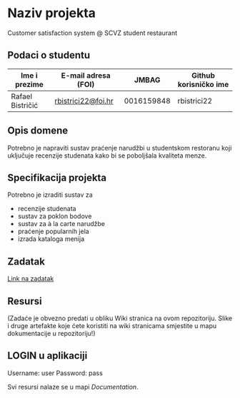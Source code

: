 # Naziv projekta
Customer satisfaction system @ SCVZ student restaurant

## Podaci o studentu
Ime i prezime | E-mail adresa (FOI) | JMBAG | Github korisničko ime
------------  | ------------------- | ----- | ---------------------
Rafael Bistričić | rbistrici22@foi.hr | 0016159848  | rbistrici22


## Opis domene
Potrebno je napraviti sustav praćenje narudžbi u studentskom restoranu koji uključuje recenzije studenata kako bi se poboljšala kvaliteta menze.

## Specifikacija projekta
Potrebno je izraditi sustav za 
- recenzije studenata
- sustav za poklon bodove
- sustav za à la carte narudžbe
- praćenje popularnih jela
- izrada kataloga menija

## Zadatak
[Link na zadatak](https://github.com/foivz/pi2024-zadace-rbistrici22/blob/master/User%20Requirements%20-%20SCVZ.pdf)

## Resursi
(Zadaće je obvezno predati u obliku Wiki stranica na ovom repozitoriju. Slike i druge artefakte koje ćete koristiti na wiki stranicama smjestite u mapu dokumentacije u repozitoriju!)
## LOGIN u aplikaciji
Username: user
Password: pass

Svi resursi nalaze se u mapi _Documentation_.
